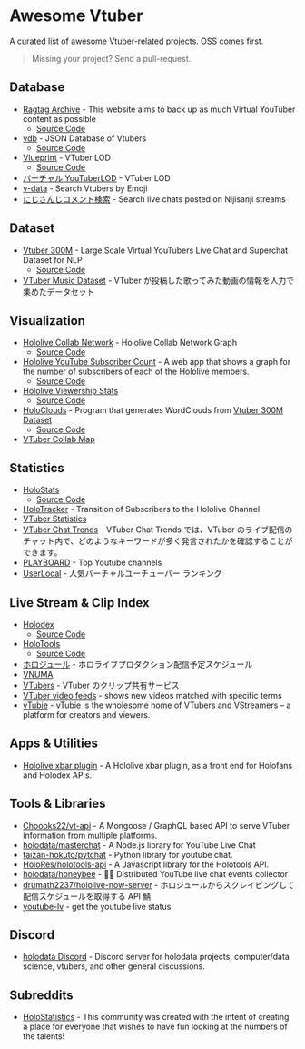# Awesome Vtuber

A curated list of awesome Vtuber-related projects. OSS comes first.

> Missing your project? Send a pull-request.

## Database

- [Ragtag Archive](https://archive.ragtag.moe/) - This website aims to back up as much Virtual YouTuber content as possible
  - [Source Code](https://gitlab.com/aonahara/archive-browser)
- [vdb](https://vdb.vtbs.moe/) - JSON Database of Vtubers
  - [Source Code](https://github.com/dd-center/vdb)
- [Vlueprint](https://vlueprint.org/) - VTuber LOD
  - [Source Code](https://github.com/vlueprint/vlueprint)
- [バーチャル YouTuberLOD](https://mdlab.slis.tsukuba.ac.jp/lodc2018/vtuber/) - VTuber LOD
- [v-data](https://v-data.info/) - Search Vtubers by Emoji
- [にじさんじコメント検索](https://comment2434.com/comment/) - Search live chats posted on Nijisanji streams

## Dataset

- [Vtuber 300M](https://www.kaggle.com/uetchy/vtuber-livechat) - Large Scale Virtual YouTubers Live Chat and Superchat Dataset for NLP
  - [Source Code](https://github.com/holodata/vtuber-livechat-dataset)
- [VTuber Music Dataset](https://github.com/yameholo/VTuber-music-dataset) - VTuber が投稿した歌ってみた動画の情報を人力で集めたデータセット

## Visualization

- [Hololive Collab Network](https://thennal10.github.io/hololive-collabs/) - Hololive Collab Network Graph
  - [Source Code](https://github.com/thennal10/hololive-collabs)
- [Hololive YouTube Subscriber Count](https://hololiveyoutubesubscribercount.vercel.app/) - A web app that shows a graph for the number of subscribers of each of the Hololive members.
  - [Source Code](https://github.com/DreamWithNokz/hololive-youtube-subscriber-count)
- [Hololive Viewership Stats](http://jefftao.com/hodllive/#/subs/value)
  - [Source Code](https://github.com/Speculative/hodllive)
- [HoloClouds](https://www.reddit.com/r/Hololive/comments/obzwfr/kiryu_cocoshaped_wordcloud_made_out_of_the_30k/) - Program that generates WordClouds from [Vtuber 300M Dataset](https://www.kaggle.com/uetchy/vtuber-livechat)
  - [Source Code](https://github.com/Yagato/HoloClouds)
- [VTuber Collab Map](https://vchama.xyz/)

## Statistics

- [HoloStats](https://holo.poi.cat/youtube-channel)
  - [Source Code](https://github.com/PoiScript/HoloStats)
- [HoloTracker](https://trackholo.live/en/) - Transition of Subscribers to the Hololive Channel
- [VTuber Statistics](https://vchama.xyz/stats)
- [VTuber Chat Trends](https://www.vtuber-ct.net) - VTuber Chat Trends では、VTuber のライブ配信のチャット内で、どのようなキーワードが多く発言されたかを確認することができます。
- [PLAYBOARD](https://playboard.co) - Top Youtube channels
- [UserLocal](https://virtual-youtuber.userlocal.jp/document/ranking) - 人気バーチャルユーチューバー ランキング

## Live Stream & Clip Index

- [Holodex](https://holodex.net/)
  - [Source Code](https://github.com/HolodexNet/Holodex)
- [HoloTools](https://hololive.jetri.co/#/)
  - [Source Code](https://github.com/holofans/holoapi)
- [ホロジュール](https://schedule.hololive.tv/) - ホロライブプロダクション配信予定スケジュール
- [VNUMA](https://vnuma.net/)
- [VTubers](https://vtubers.love/) - VTuber のクリップ共有サービス
- [VTuber video feeds](https://vchama.xyz/feeds) - shows new videos matched with specific terms
- [vTubie](https://vtubie.com/) - vTubie is the wholesome home of VTubers and VStreamers – a platform for creators and viewers.

## Apps & Utilities

- [Hololive xbar plugin](https://github.com/DaniruKun/hololive-xbar-plugin) - A Hololive xbar plugin, as a front end for Holofans and Holodex APIs.

## Tools & Libraries

- [Choooks22/vt-api](https://github.com/Choooks22/vt-api) - A Mongoose / GraphQL based API to serve VTuber information from multiple platforms.
- [holodata/masterchat](https://github.com/holodata/masterchat) - A Node.js library for YouTube Live Chat
- [taizan-hokuto/pytchat](https://github.com/taizan-hokuto/pytchat) - Python library for youtube chat.
- [HoloRes/holotools-api](https://github.com/HoloRes/holotools-api) - A Javascript library for the Holotools API.
- [holodata/honeybee](https://github.com/holodata/honeybee) - 🍯🐝 Distributed YouTube live chat events collector
- [drumath2237/hololive-now-server](https://github.com/drumath2237/hololive-now-server) - ホロジュールからスクレイピングして配信スケジュールを取得する API 鯖
- [youtube-lv](https://github.com/phillychi3/youtube_lv) - get the youtube live status

## Discord

- [holodata Discord](https://holodata.org/discord) - Discord server for holodata projects, computer/data science, vtubers, and other general discussions.

## Subreddits

- [HoloStatistics](https://www.reddit.com/r/HoloStatistics/) - This community was created with the intent of creating a place for everyone that wishes to have fun looking at the numbers of the talents!
